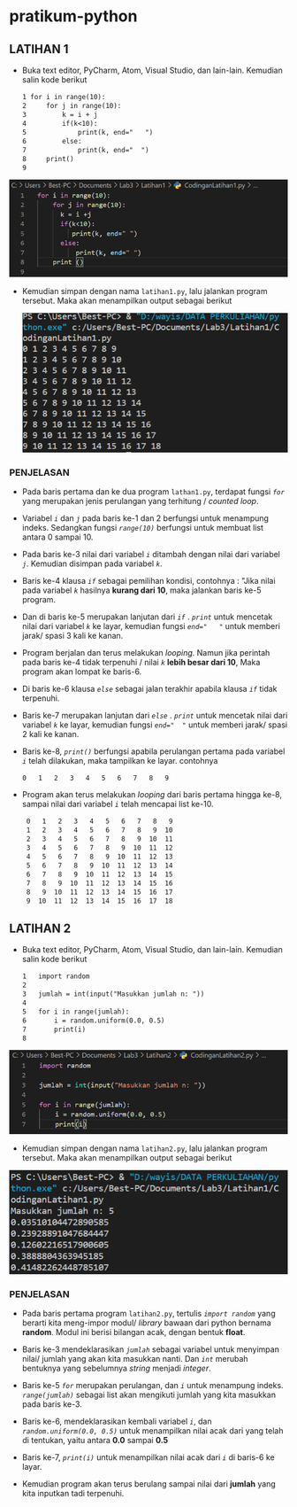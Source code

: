 # pratikum-python


## LATIHAN 1

  - Buka text editor, PyCharm, Atom, Visual Studio, dan lain-lain. Kemudian salin kode berikut


        1 for i in range(10):
        2     for j in range(10):
        3         k = i + j
        4         if(k<10):
        5             print(k, end="   ")
        6         else:
        7             print(k, end="  ")
        8     print()
        9


  ![gbr1](foto/gbr1.PNG)

  - Kemudian simpan dengan nama ```latihan1.py```, lalu jalankan program tersebut. Maka akan menampilkan output sebagai berikut

    ![gbr2](foto/gbr2.PNG)

### PENJELASAN
  - Pada baris pertama dan ke dua program `lathan1.py`, terdapat fungsi _`for`_ yang merupakan jenis perulangan yang terhitung / _counted loop_.

  - Variabel _`i`_ dan _`j`_ pada baris ke-1 dan 2 berfungsi untuk menampung indeks. Sedangkan fungsi _`range(10)`_ berfungsi untuk membuat list antara 0 sampai 10.

  - Pada baris ke-3 nilai dari variabel _`i`_ ditambah dengan nilai dari variabel _`j`_. Kemudian disimpan pada variabel _`k`_.

  - Baris ke-4 klausa _`if`_ sebagai pemilihan kondisi, contohnya : "Jika nilai pada variabel _`k`_ hasilnya **kurang dari 10**, maka jalankan baris ke-5 program.

  - Dan di baris ke-5 merupakan lanjutan dari _`if`_ . _`print`_ untuk mencetak nilai dari variabel  _`k`_ ke layar, kemudian fungsi _`end="   "`_ untuk memberi jarak/ spasi 3 kali ke kanan.

  - Program berjalan dan terus melakukan _looping_. Namun jika perintah pada baris ke-4 tidak terpenuhi / nilai _`k`_ **lebih besar dari 10**, Maka program akan lompat ke baris-6.

  - Di baris ke-6 klausa _`else`_ sebagai jalan terakhir apabila klausa _`if`_ tidak terpenuhi.

  - Baris ke-7 merupakan lanjutan dari _`else`_ . _`print`_ untuk mencetak nilai dari variabel  _`k`_ ke layar, kemudian fungsi _`end="  "`_ untuk memberi jarak/ spasi 2 kali ke kanan.

  - Baris ke-8, _`print()`_ berfungsi apabila perulangan pertama pada variabel _`i`_ telah dilakukan, maka tampilkan ke layar. contohnya


        0   1   2   3   4   5   6   7   8   9

*  Program akan terus melakukan _looping_ dari baris pertama hingga ke-8, sampai nilai dari variabel _`i`_ telah mencapai list ke-10.


        0   1   2   3   4   5   6   7   8   9
        1   2   3   4   5   6   7   8   9  10
        2   3   4   5   6   7   8   9  10  11
        3   4   5   6   7   8   9  10  11  12
        4   5   6   7   8   9  10  11  12  13
        5   6   7   8   9  10  11  12  13  14
        6   7   8   9  10  11  12  13  14  15
        7   8   9  10  11  12  13  14  15  16
        8   9  10  11  12  13  14  15  16  17
        9  10  11  12  13  14  15  16  17  18


## LATIHAN 2


  - Buka text editor, PyCharm, Atom, Visual Studio, dan lain-lain. Kemudian salin kode berikut


        1   import random
        2
        3   jumlah = int(input("Masukkan jumlah n: "))
        4
        5   for i in range(jumlah):
        6       i = random.uniform(0.0, 0.5)
        7       print(i)
        8

![gbr3](foto/gbr3.PNG)

  - Kemudian simpan dengan nama ```latihan2.py```, lalu jalankan program tersebut. Maka akan menampilkan output sebagai berikut

  ![gbr4](foto/gbr4.PNG)

### PENJELASAN
  - Pada baris pertama program `latihan2.py`, tertulis _`import random`_ yang berarti kita meng-impor modul/ _library_ bawaan dari python bernama **random**. Modul ini berisi bilangan acak, dengan bentuk **float**.

  - Baris ke-3 mendeklarasikan _`jumlah`_ sebagai variabel untuk menyimpan nilai/ jumlah yang akan kita masukkan nanti. Dan _`int`_ merubah bentuknya yang sebelumnya _string_ menjadi _integer_.

  - Baris ke-5 _`for`_ merupakan perulangan, dan _`i`_ untuk menampung indeks. _`range(jumlah)`_ sebagai list akan mengikuti jumlah yang kita masukkan pada baris ke-3.

  - Baris ke-6, mendeklarasikan kembali variabel _`i`_, dan _`random.uniform(0.0, 0.5)`_ untuk menampilkan nilai acak dari yang telah di tentukan, yaitu antara **0.0** sampai **0.5**

  - Baris ke-7, _`print(i)`_ untuk menampilkan nilai acak dari _`i`_ di baris-6 ke layar.

  - Kemudian program akan terus berulang sampai nilai dari **jumlah** yang kita inputkan tadi terpenuhi.
